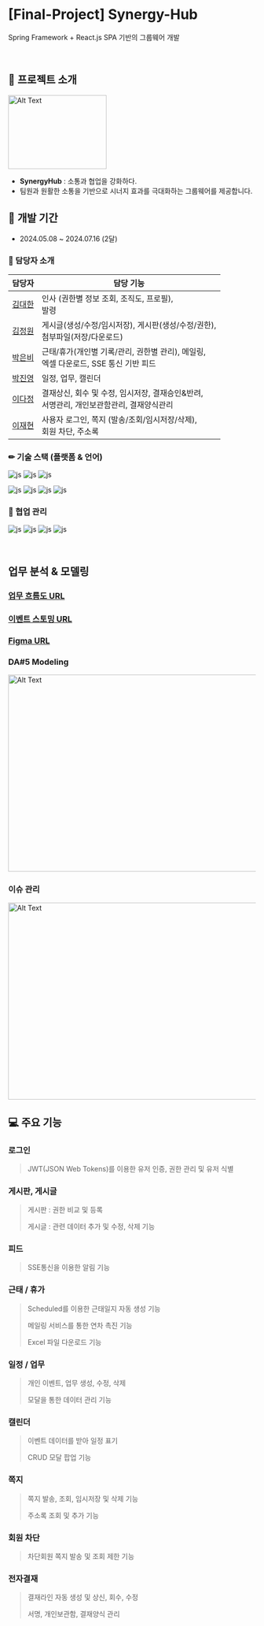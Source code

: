 # [Final-Project] Synergy-Hub
Spring Framework + React.js SPA 기반의 그룹웨어 개발

<br/>

## 📄 프로젝트 소개
<img src="https://github.com/SynergyHub-groupware/synergyhub-back/assets/157452524/06f7dacb-6e24-49b3-aa06-29a12f2817dd" width="200px" height="150px" title="Alt Text">
<br/>

- **SynergyHub** : 소통과 협업을 강화하다.
- 팀원과 원활한 소통을 기반으로 시너지 효과를 극대화하는 그룹웨어를 제공합니다.

## 📅 개발 기간
- 2024.05.08 ~ 2024.07.16 (2달)

### 🏃 담당자 소개

|담당자|담당 기능|
|---|---|
|[김대한](https://github.com/kimdh42)|인사 (권한별 정보 조회, 조직도, 프로필), <br/> 발령|
|[김정원](https://github.com/won1999won)|게시글(생성/수정/임시저장), 게시판(생성/수정/권한),<br/>첨부파일(저장/다운로드)|
|[박은비](https://github.com/SILVER-BE)|근태/휴가(개인별 기록/관리, 권한별 관리), 메일링,<br/>엑셀 다운로드, SSE 통신 기반 피드|
|[박진영](https://github.com/jinyoung23456)|일정, 업무, 캘린더|
|[이다정](https://github.com/LXXDJ)|결재상신, 회수 및 수정, 임시저장, 결재승인&반려,<br/>서명관리, 개인보관함관리, 결재양식관리|
|[이재현](https://github.com/JH5256)|사용자 로그인, 쪽지 (발송/조회/임시저장/삭제),<br/>회원 차단, 주소록|

### ✏ 기술 스택 (플랫폼 & 언어)
![js](https://img.shields.io/badge/Java-ED8B00?style=for-the-badge&logo=openjdk&logoColor=white)
![js](https://img.shields.io/badge/MySQL-00000F?style=for-the-badge&logo=mysql&logoColor=white)
![js](https://img.shields.io/badge/JavaScript-F7DF1E?style=for-the-badge&logo=JavaScript&logoColor=white)

![js](https://img.shields.io/badge/Spring-6DB33F?style=for-the-badge&logo=spring&logoColor=white)
![js](https://img.shields.io/badge/HTML5-E34F26?style=for-the-badge&logo=html5&logoColor=white)
![js](https://img.shields.io/badge/CSS-239120?&style=for-the-badge&logo=css3&logoColor=white)
![js](https://img.shields.io/badge/React-20232A?style=for-the-badge&logo=react&logoColor=61DAFB)

### 🙌 협업 관리
![js](https://img.shields.io/badge/Notion-20232A?style=for-the-badge&logo=Notion&logoColor=#00000)
![js](https://img.shields.io/badge/Discord-20232A?style=for-the-badge&logo=Discord&logoColor=#5865F2)
![js](https://img.shields.io/badge/GitHub-20232A?style=for-the-badge&logo=GitHub&logoColor=#181717)
![js](https://img.shields.io/badge/Figma-20232A?style=for-the-badge&logo=Figma&logoColor=#F24E1E)

<br/>

## 업무 분석 & 모델링

### [업무 흐름도 URL](https://whimsical.com/thunderbolts-full-flow-chart-BGoMHJesjfduSsLoan1mQt)

### [이벤트 스토밍 URL](https://miro.com/app/board/uXjVKBGvnGA=/)

### [Figma URL](https://www.figma.com/design/cvZT81QuXtLELMrXJPtmhW/%EA%B7%B8%EB%A3%B9%EC%9B%A8%EC%96%B4?node-id=0-1&t=dQYS44L1KbI9wgR2-0)

### DA#5 Modeling
<img src="https://github.com/SynergyHub-groupware/synergyhub-back/assets/157452524/e0176d9c-42bf-4e26-977d-f454186997f5" width="600px" height="400px" title="Alt Text">

### 이슈 관리
<img src="https://github.com/SynergyHub-groupware/synergyhub-back/assets/157452524/12c6b057-3f46-4886-96c7-a4e1c2b354fa" width="600px" height="400px" title="Alt Text">

<br/>

## 💻 주요 기능

### 로그인
> JWT(JSON Web Tokens)를 이용한 유저 인증, 권한 관리 및 유저 식별

### 게시판, 게시글
> 게시판 : 권한 비교 및 등록
> 
> 게시글 : 관련 데이터 추가 및 수정, 삭제 기능 

### 피드
> SSE통신을 이용한 알림 기능

### 근태 / 휴가
> Scheduled를 이용한 근태일지 자동 생성 기능
>
> 메일링 서비스를 통한 연차 촉진 기능
>
> Excel 파일 다운로드 기능

### 일정 / 업무
> 개인 이벤트, 업무 생성, 수정, 삭제
> 
> 모달을 통한 데이터 관리 기능

### 캘린더
> 이벤트 데이터를 받아 일정 표기
>
> CRUD 모달 팝업 기능

### 쪽지
> 쪽지 발송, 조회, 임시저장 및 삭제 기능
> 
> 주소록 조회 및 추가 기능

### 회원 차단
> 차단회원 쪽지 발송 및 조회 제한 기능

### 전자결재
> 결재라인 자동 생성 및 상신, 회수, 수정
>
> 서명, 개인보관함, 결재양식 관리

